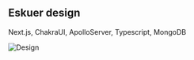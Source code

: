 ## Eskuer design

Next.js, ChakraUI, ApolloServer, Typescript, MongoDB

![Design](https://raw.githubusercontent.com/fervillalbag/eskuer/main/assets/design-eskuer.png?token=GHSAT0AAAAAABQ3XGCUWIGRBQISNKZEPFTGYSLB5TA)
